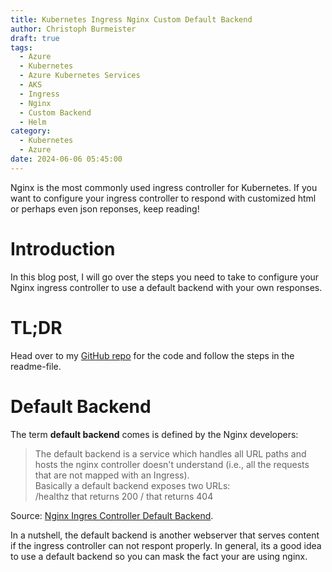 ```yaml
---
title: Kubernetes Ingress Nginx Custom Default Backend
author: Christoph Burmeister
draft: true
tags:
  - Azure
  - Kubernetes
  - Azure Kubernetes Services
  - AKS
  - Ingress
  - Nginx
  - Custom Backend
  - Helm
category:
  - Kubernetes
  - Azure
date: 2024-06-06 05:45:00
---
```


Nginx is the most commonly used ingress controller for Kubernetes. If you want to configure your ingress controller to respond with customized html or perhaps even json reponses, keep reading!

<!-- more -->
<!-- toc -->

# Introduction

In this blog post, I will go over the steps you need to take to configure your Nginx ingress controller to use a default backend with your own responses.

# TL;DR

Head over to my [GitHub repo](https://github.com/chrburmeister/nginx-ingress-custom-backend) for the code and follow the steps in the readme-file.

# Default Backend

The term **default backend** comes is defined by the Nginx developers:

> The default backend is a service which handles all URL paths and hosts the nginx controller doesn't understand (i.e., all the requests that are not mapped with an Ingress).<br>
> Basically a default backend exposes two URLs:
> <br>/healthz that returns 200
> / that returns 404

Source: [Nginx Ingres Controller Default Backend](https://kubernetes.github.io/ingress-nginx/user-guide/default-backend/).

In a nutshell, the default backend is another webserver that serves content if the ingress controller can not respont properly.
In general, its a good idea to use a default backend so you can mask the fact your are using nginx.
